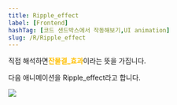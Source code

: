 ```yaml
---
title: Ripple_effect
label: [Frontend]
hashTag: [코드 샌드박스에서 작동해보기,UI animation]
slug: /R/Ripple_effect
---
```

직접 해석하면<span style="color:#FFBF00; font-weight:bold;">잔물결_효과</span>이라는 뜻을 가집니다.

다음 애니메이션을 Ripple_effect라고 합니다.

<img src="../../2TAT1C/ripple_effect_1.png" />
